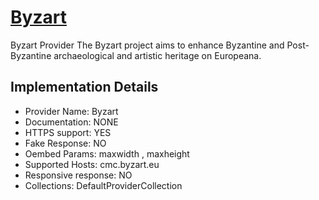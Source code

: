 # [Byzart](https://cmc.byzart.eu)

Byzart Provider
The Byzart project aims to enhance Byzantine and
Post-Byzantine archaeological and artistic heritage on Europeana.

## Implementation Details

- Provider
Name: Byzart
- Documentation: NONE
- HTTPS support: YES
- Fake Response: NO
- Oembed Params: maxwidth , maxheight
- Supported Hosts: cmc.byzart.eu
- Responsive response: NO
- Collections: DefaultProviderCollection



